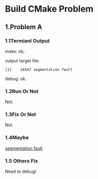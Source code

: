 # Build CMake Problem

## 1.Problem A

### 1.1Termianl Output

make: ok;

output target file:

    [1]    16547 segmentation fault 

debug: ok.

### 1.2Run Or Not

Not.

### 1.3Fix Or Not

Not.

### 1.4Maybe

[segmentation fault](https://en.wikipedia.org/wiki/Segmentation_fault).

### 1.5 Others Fix

Need to debug!
